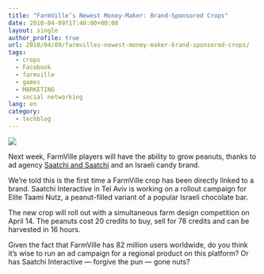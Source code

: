 ```yaml
---
title: "FarmVille’s Newest Money-Maker: Brand-Sponsored Crops"
date: 2010-04-09T17:40:00+00:00
layout: single
author_profile: true
url: 2010/04/09/farmvilles-newest-money-maker-brand-sponsored-crops/
tags:
  - crops
  - Facebook
  - farmville
  - games
  - MARKETING
  - social networking
lang: en
category: 
  - techblog
---
```

[![](http://3.bp.blogspot.com/_vaUVXcmC3OI/S79fJA9oYqI/AAAAAAAAB2s/jk3IvzNVIIQ/s1600/farmville-peanuts.jpg)](http://3.bp.blogspot.com/_vaUVXcmC3OI/S79fJA9oYqI/AAAAAAAAB2s/jk3IvzNVIIQ/s1600/farmville-peanuts.jpg)

Next week, FarmVille players will have the ability to grow peanuts, thanks to ad agency [Saatchi and Saatchi](http://www.saatchi.com/) and an Israeli candy brand.

We’re told this is the first time a FarmVille crop has been directly linked to a brand. Saatchi Interactive in Tel Aviv is working on a rollout campaign for Elite Taami Nutz, a peanut-filled variant of a popular Israeli chocolate bar.

The new crop will roll out with a simultaneous farm design competition on April 14. The peanuts cost 20 credits to buy, sell for 78 credits and can be harvested in 16 hours.

Given the fact that FarmVille has 82 million users worldwide, do you think it’s wise to run an ad campaign for a regional product on this platform? Or has Saatchi Interactive — forgive the pun — gone nuts?